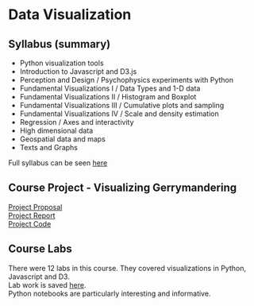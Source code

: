 # Data Visualization

## Syllabus (summary)

* Python visualization tools    
* Introduction to Javascript and D3.js   
* Perception and Design / Psychophysics experiments with Python    
* Fundamental Visualizations I / Data Types and 1-D data    
* Fundamental Visualizations II / Histogram and Boxplot    
* Fundamental Visualizations III / Cumulative plots and sampling    
* Fundamental Visualizations IV / Scale and density estimation    
* Regression / Axes and interactivity   
* High dimensional data   
* Geospatial data and maps    
* Texts and Graphs   

Full syllabus can be seen [here](https://github.com/csathler/Masters-Data-Science/blob/master/Data-Visualization/2017F_dviz_syllabus.pdf)    

## Course Project - Visualizing Gerrymandering

[Project Proposal](https://github.com/csathler/Masters-Data-Science/blob/master/Data-Visualization/Project/docs/Project%20Proposal.pdf)        
[Project Report](https://github.com/csathler/Masters-Data-Science/blob/master/Data-Visualization/Project/docs/Project%20Report.pdf)     
[Project Code](https://github.com/csathler/Masters-Data-Science/tree/master/Data-Visualization/Project/code)   

## Course Labs

There were 12 labs in this course.  They covered visualizations in Python, Javascript and D3.     
Lab work is saved [here](https://github.com/csathler/Masters-Data-Science/tree/master/Data-Visualization/Labs).    
Python notebooks are particularly interesting and informative.

